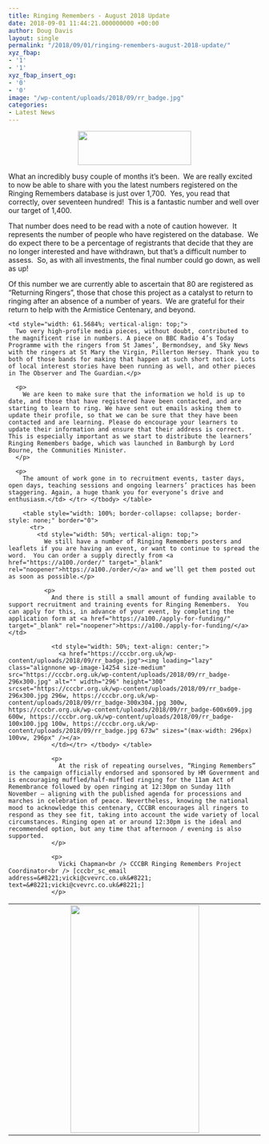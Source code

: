 ```yaml
---
title: Ringing Remembers - August 2018 Update
date: 2018-09-01 11:44:21.000000000 +00:00
author: Doug Davis
layout: single
permalink: "/2018/09/01/ringing-remembers-august-2018-update/"
xyz_fbap:
- '1'
- '1'
xyz_fbap_insert_og:
- '0'
- '0'
image: "/wp-content/uploads/2018/09/rr_badge.jpg"
categories:
- Latest News
---
```

<p style="text-align: center;">
  <a href="https://cccbr.org.uk/wp-content/uploads/2018/07/rrsmall.png"><img loading="lazy" class="alignnone size-full wp-image-13895" src="https://cccbr.org.uk/wp-content/uploads/2018/07/rrsmall.png" alt="" width="226" height="68" /></a>
</p>

What an incredibly busy couple of months it’s been.  We are really excited to now be able to share with you the latest numbers registered on the Ringing Remembers database is just over 1,700.  Yes, you read that correctly, over seventeen hundred!  This is a fantastic number and well over our target of 1,400.

That number does need to be read with a note of caution however.  It represents the number of people who have registered on the database.  We do expect there to be a percentage of registrants that decide that they are no longer interested and have withdrawn, but that’s a difficult number to assess.  So, as with all investments, the final number could go down, as well as up!

Of this number we are currently able to ascertain that 80 are registered as “Returning Ringers”, those that chose this project as a catalyst to return to ringing after an absence of a number of years.  We are grateful for their return to help with the Armistice Centenary, and beyond.

<table style="width: 100%; border-collapse: collapse; border-style: none;" border="0">
  <tr>
    <td style="width: 38.4316%; text-align: center;">
      <a href="https://cccbr.org.uk/wp-content/uploads/2018/09/rr_chart_aug18.png"><img loading="lazy" class="alignnone wp-image-14253 " src="https://cccbr.org.uk/wp-content/uploads/2018/09/rr_chart_aug18.png" alt="" width="257" height="455" srcset="https://cccbr.org.uk/wp-content/uploads/2018/09/rr_chart_aug18.png 504w, https://cccbr.org.uk/wp-content/uploads/2018/09/rr_chart_aug18-170x300.png 170w, https://cccbr.org.uk/wp-content/uploads/2018/09/rr_chart_aug18-300x531.png 300w" sizes="(max-width: 257px) 100vw, 257px" /></a>
    </td>
    
    <td style="width: 61.5684%; vertical-align: top;">
      Two very high-profile media pieces, without doubt, contributed to the magnificent rise in numbers. A piece on BBC Radio 4’s Today Programme with the ringers from St James’, Bermondsey, and Sky News with the ringers at St Mary the Virgin, Pillerton Hersey. Thank you to both of those bands for making that happen at such short notice. Lots of local interest stories have been running as well, and other pieces in The Observer and The Guardian.</p> 
      
      <p>
        We are keen to make sure that the information we hold is up to date, and those that have registered have been contacted, and are starting to learn to ring. We have sent out emails asking them to update their profile, so that we can be sure that they have been contacted and are learning. Please do encourage your learners to update their information and ensure that their address is correct. This is especially important as we start to distribute the learners’ Ringing Remembers badge, which was launched in Bamburgh by Lord Bourne, the Communities Minister.
      </p>
      
      <p>
        The amount of work gone in to recruitment events, taster days, open days, teaching sessions and ongoing learners’ practices has been staggering. Again, a huge thank you for everyone’s drive and enthusiasm.</td> </tr> </tbody> </table> 
        
        <table style="width: 100%; border-collapse: collapse; border-style: none;" border="0">
          <tr>
            <td style="width: 50%; vertical-align: top;">
              We still have a number of Ringing Remembers posters and leaflets if you are having an event, or want to continue to spread the word.  You can order a supply directly from <a href="https://a100./order/" target="_blank" rel="noopener">https://a100./order/</a> and we’ll get them posted out as soon as possible.</p> 
              
              <p>
                And there is still a small amount of funding available to support recruitment and training events for Ringing Remembers.  You can apply for this, in advance of your event, by completing the application form at <a href="https://a100./apply-for-funding/" target="_blank" rel="noopener">https://a100./apply-for-funding/</a></td> 
                
                <td style="width: 50%; text-align: center;">
                  <a href="https://cccbr.org.uk/wp-content/uploads/2018/09/rr_badge.jpg"><img loading="lazy" class="alignnone wp-image-14254 size-medium" src="https://cccbr.org.uk/wp-content/uploads/2018/09/rr_badge-296x300.jpg" alt="" width="296" height="300" srcset="https://cccbr.org.uk/wp-content/uploads/2018/09/rr_badge-296x300.jpg 296w, https://cccbr.org.uk/wp-content/uploads/2018/09/rr_badge-300x304.jpg 300w, https://cccbr.org.uk/wp-content/uploads/2018/09/rr_badge-600x609.jpg 600w, https://cccbr.org.uk/wp-content/uploads/2018/09/rr_badge-100x100.jpg 100w, https://cccbr.org.uk/wp-content/uploads/2018/09/rr_badge.jpg 673w" sizes="(max-width: 296px) 100vw, 296px" /></a>
                </td></tr> </tbody> </table> 
                
                <p>
                  At the risk of repeating ourselves, “Ringing Remembers” is the campaign officially endorsed and sponsored by HM Government and is encouraging muffled/half-muffled ringing for the 11am Act of Remembrance followed by open ringing at 12:30pm on Sunday 11th November – aligning with the published agenda for processions and marches in celebration of peace. Nevertheless, knowing the national mood to acknowledge this centenary, CCCBR encourages all ringers to respond as they see fit, taking into account the wide variety of local circumstances. Ringing open at or around 12:30pm is the ideal and recommended option, but any time that afternoon / evening is also supported.
                </p>
                
                <p>
                  Vicki Chapman<br /> CCCBR Ringing Remembers Project Coordinator<br /> [cccbr_sc_email address=&#8221;vicki@cvevrc.co.uk&#8221; text=&#8221;vicki@cvevrc.co.uk&#8221;]
                </p>
